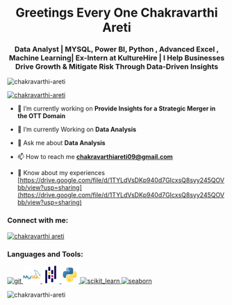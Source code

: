 <h1 align="center">Greetings Every One Chakravarthi Areti</h1>
<h3 align="center">Data Analyst | MYSQL, Power BI, Python , Advanced Excel , Machine Learning| Ex-Intern at KultureHire | I Help Businesses Drive Growth & Mitigate Risk Through Data-Driven Insights</h3>

<p align="left"> <img src="https://komarev.com/ghpvc/?username=chakravarthi-areti&label=Profile%20views&color=0e75b6&style=flat" alt="chakravarthi-areti" /> </p>

<p align="left"> <a href="https://github.com/ryo-ma/github-profile-trophy"><img src="https://github-profile-trophy.vercel.app/?username=chakravarthi-areti" alt="chakravarthi-areti" /></a> </p>

- 🔭 I’m currently working on **Provide Insights for a Strategic Merger in the OTT Domain**

- 🌱 I’m currently Working on **Data Analysis**

- 💬 Ask me about **Data Analysis**

- 📫 How to reach me **chakravarthiareti09@gmail.com**

- 📄 Know about my experiences [https://drive.google.com/file/d/1TYLdVsDKp940d7GIcxsQ8syy245QOVbb/view?usp=sharing](https://drive.google.com/file/d/1TYLdVsDKp940d7GIcxsQ8syy245QOVbb/view?usp=sharing)

<h3 align="left">Connect with me:</h3>
<p align="left">
<a href="https://linkedin.com/in/chakravarthi areti" target="blank"><img align="center" src="https://raw.githubusercontent.com/rahuldkjain/github-profile-readme-generator/master/src/images/icons/Social/linked-in-alt.svg" alt="chakravarthi areti" height="30" width="40" /></a>
</p>

<h3 align="left">Languages and Tools:</h3>
<p align="left"> <a href="https://git-scm.com/" target="_blank" rel="noreferrer"> <img src="https://www.vectorlogo.zone/logos/git-scm/git-scm-icon.svg" alt="git" width="40" height="40"/> </a> <a href="https://www.mysql.com/" target="_blank" rel="noreferrer"> <img src="https://raw.githubusercontent.com/devicons/devicon/master/icons/mysql/mysql-original-wordmark.svg" alt="mysql" width="40" height="40"/> </a> <a href="https://pandas.pydata.org/" target="_blank" rel="noreferrer"> <img src="https://raw.githubusercontent.com/devicons/devicon/2ae2a900d2f041da66e950e4d48052658d850630/icons/pandas/pandas-original.svg" alt="pandas" width="40" height="40"/> </a> <a href="https://www.python.org" target="_blank" rel="noreferrer"> <img src="https://raw.githubusercontent.com/devicons/devicon/master/icons/python/python-original.svg" alt="python" width="40" height="40"/> </a> <a href="https://scikit-learn.org/" target="_blank" rel="noreferrer"> <img src="https://upload.wikimedia.org/wikipedia/commons/0/05/Scikit_learn_logo_small.svg" alt="scikit_learn" width="40" height="40"/> </a> <a href="https://seaborn.pydata.org/" target="_blank" rel="noreferrer"> <img src="https://seaborn.pydata.org/_images/logo-mark-lightbg.svg" alt="seaborn" width="40" height="40"/> </a> </p>

<p><img align="center" src="https://github-readme-stats.vercel.app/api/top-langs?username=chakravarthi-areti&show_icons=true&locale=en&layout=compact" alt="chakravarthi-areti" /></p>
